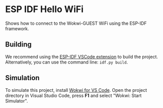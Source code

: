 # ESP IDF Hello WiFi

Shows how to connect to the Wokwi-GUEST WiFi using the ESP-IDF framework.

## Building

We recommend using the [ESP-IDF VSCode extension](https://marketplace.visualstudio.com/items?itemName=espressif.esp-idf-extension) to build the project. Alternatively, you can use the command line: `idf.py build`.

## Simulation

To simulate this project, install [Wokwi for VS Code](https://marketplace.visualstudio.com/items?itemName=wokwi.wokwi-vscode). Open the project directory in Visual Studio Code, press **F1** and select "Wokwi: Start Simulator".

